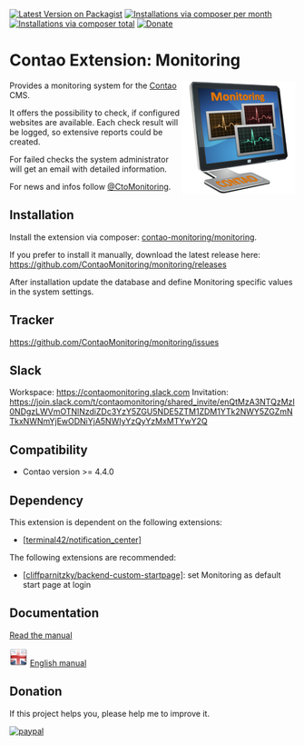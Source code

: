 [![Latest Version on Packagist](http://img.shields.io/packagist/v/contao-monitoring/monitoring.svg?style=flat)](https://packagist.org/packages/contao-monitoring/monitoring)
[![Installations via composer per month](http://img.shields.io/packagist/dm/contao-monitoring/monitoring.svg?style=flat)](https://packagist.org/packages/contao-monitoring/monitoring)
[![Installations via composer total](http://img.shields.io/packagist/dt/contao-monitoring/monitoring.svg?style=flat)](https://packagist.org/packages/contao-monitoring/monitoring)
[![Donate](https://img.shields.io/badge/Donate-PayPal-blue.svg)](https://www.paypal.com/cgi-bin/webscr?cmd=_s-xclick&hosted_button_id=HBD9QJKE48BGQ&source=url)

Contao Extension: Monitoring
============================

<img align="right" width="200" height="200" src="https://raw.githubusercontent.com/ContaoMonitoring/documentation/master/logo/ContaoMonitoring_Logo_200x200.png">

Provides a monitoring system for the [Contao](http://contao.org) CMS.

It offers the possibility to check, if configured websites are available. Each check result will be logged, so extensive reports could be created.

For failed checks the system administrator will get an email with detailed information.

For news and infos follow [@CtoMonitoring](https://twitter.com/CtoMonitoring).


Installation
------------

Install the extension via composer: [contao-monitoring/monitoring](https://packagist.org/packages/contao-monitoring/monitoring).

If you prefer to install it manually, download the latest release here: https://github.com/ContaoMonitoring/monitoring/releases

After installation update the database and define Monitoring specific values in the system settings.


Tracker
-------

https://github.com/ContaoMonitoring/monitoring/issues


Slack
-----

Workspace: https://contaomonitoring.slack.com
Invitation: https://join.slack.com/t/contaomonitoring/shared_invite/enQtMzA3NTQzMzI0NDgzLWVmOTNlNzdiZDc3YzY5ZGU5NDE5ZTM1ZDM1YTk2NWY5ZGZmNTkxNWNmYjEwODNiYjA5NWIyYzQyYzMxMTYwY2Q


Compatibility
-------------

- Contao version >= 4.4.0


Dependency
----------

This extension is dependent on the following extensions:

- [[terminal42/notification_center]](https://packagist.org/packages/terminal42/notification_center)

The following extensions are recommended:

- [[cliffparnitzky/backend-custom-startpage]](https://packagist.org/packages/cliffparnitzky/backend-custom-startpage): set Monitoring as default start page at login


Documentation
-------------

[Read the manual](https://contaomonitoring.gitbook.io/contaomonitoring/)

![EN](https://raw.githubusercontent.com/ContaoMonitoring/documentation/master/en/en.png) [English manual](https://contaomonitoring.gitbook.io/contaomonitoring/en)


Donation
--------

If this project helps you, please help me to improve it.

[![paypal](https://www.paypalobjects.com/en_US/i/btn/btn_donate_LG.gif)](https://www.paypal.com/cgi-bin/webscr?cmd=_s-xclick&hosted_button_id=HBD9QJKE48BGQ&source=url)
